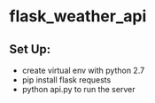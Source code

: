 # flask_weather_api

## Set Up: ##
* create virtual env with python 2.7
* pip install flask requests
* python api.py to run the server
